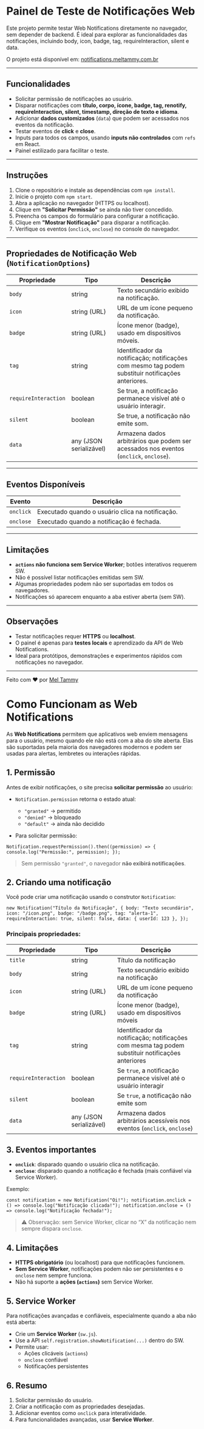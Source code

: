# Painel de Teste de Notificações Web

Este projeto permite testar Web Notifications diretamente no navegador, sem depender de backend. É ideal para explorar as funcionalidades das notificações, incluindo body, icon, badge, tag, requireInteraction, silent e data.

O projeto está disponível em: [notifications.meltammy.com.br](https://notifications.meltammy.com.br/)

---

## Funcionalidades

- Solicitar permissão de notificações ao usuário.
- Disparar notificações com **título, corpo, ícone, badge, tag, renotify, requireInteraction, silent, timestamp, direção de texto e idioma**.
- Adicionar **dados customizados** (`data`) que podem ser acessados nos eventos da notificação.
- Testar eventos de **click** e **close**.
- Inputs para todos os campos, usando **inputs não controlados** com `refs` em React.
- Painel estilizado para facilitar o teste.

---

## Instruções

1. Clone o repositório e instale as dependências com `npm install`.
2. Inicie o projeto com `npm start`.
3. Abra a aplicação no navegador (HTTPS ou localhost).
4. Clique em **"Solicitar Permissão"** se ainda não tiver concedido.
5. Preencha os campos do formulário para configurar a notificação.
6. Clique em **"Mostrar Notificação"** para disparar a notificação.
7. Verifique os eventos (`onclick`, `onclose`) no console do navegador.

---

## Propriedades de Notificação Web (`NotificationOptions`)

| Propriedade          | Tipo                    | Descrição                                                                                          |
| -------------------- | ----------------------- | -------------------------------------------------------------------------------------------------- |
| `body`               | string                  | Texto secundário exibido na notificação.                                                           |
| `icon`               | string (URL)            | URL de um ícone pequeno da notificação.                                                            |
| `badge`              | string (URL)            | Ícone menor (badge), usado em dispositivos móveis.                                                 |
| `tag`                | string                  | Identificador da notificação; notificações com mesmo tag podem substituir notificações anteriores. |
| `requireInteraction` | boolean                 | Se true, a notificação permanece visível até o usuário interagir.                                  |
| `silent`             | boolean                 | Se true, a notificação não emite som.                                                              |
| `data`               | any (JSON serializável) | Armazena dados arbitrários que podem ser acessados nos eventos (`onclick`, `onclose`).             |

---

## Eventos Disponíveis

| Evento    | Descrição                                        |
| --------- | ------------------------------------------------ |
| `onclick` | Executado quando o usuário clica na notificação. |
| `onclose` | Executado quando a notificação é fechada.        |

---

## Limitações

- **`actions` não funciona sem Service Worker**; botões interativos requerem SW.
- Não é possível listar notificações emitidas sem SW.
- Algumas propriedades podem não ser suportadas em todos os navegadores.
- Notificações só aparecem enquanto a aba estiver aberta (sem SW).

---

## Observações

- Testar notificações requer **HTTPS** ou **localhost**.
- O painel é apenas para **testes locais** e aprendizado da API de Web Notifications.
- Ideal para protótipos, demonstrações e experimentos rápidos com notificações no navegador.

---

Feito com ❤️ por [Mel Tammy](https://meltammy.com.br/)

# Como Funcionam as Web Notifications

As **Web Notifications** permitem que aplicativos web enviem mensagens para o usuário, mesmo quando ele não está com a aba do site aberta. Elas são suportadas pela maioria dos navegadores modernos e podem ser usadas para alertas, lembretes ou interações rápidas.

## 1. Permissão

Antes de exibir notificações, o site precisa **solicitar permissão** ao usuário:

- `Notification.permission` retorna o estado atual:

  - `"granted"` → permitido
  - `"denied"` → bloqueado
  - `"default"` → ainda não decidido

- Para solicitar permissão:

`Notification.requestPermission().then((permission) => { console.log("Permissão:", permission); });`

> Sem permissão `"granted"`, o navegador **não exibirá notificações**.

## 2. Criando uma notificação

Você pode criar uma notificação usando o construtor `Notification`:

`new Notification("Título da Notificação", { body: "Texto secundário", icon: "/icon.png", badge: "/badge.png", tag: "alerta-1", requireInteraction: true, silent: false, data: { userId: 123 }, });`

### Principais propriedades:

| Propriedade          | Tipo                    | Descrição                                                                                         |
| -------------------- | ----------------------- | ------------------------------------------------------------------------------------------------- |
| `title`              | string                  | Título da notificação                                                                             |
| `body`               | string                  | Texto secundário exibido na notificação                                                           |
| `icon`               | string (URL)            | URL de um ícone pequeno da notificação                                                            |
| `badge`              | string (URL)            | Ícone menor (badge), usado em dispositivos móveis                                                 |
| `tag`                | string                  | Identificador da notificação; notificações com mesma tag podem substituir notificações anteriores |
| `requireInteraction` | boolean                 | Se `true`, a notificação permanece visível até o usuário interagir                                |
| `silent`             | boolean                 | Se `true`, a notificação não emite som                                                            |
| `data`               | any (JSON serializável) | Armazena dados arbitrários acessíveis nos eventos (`onclick`, `onclose`)                          |

## 3. Eventos importantes

- **`onclick`**: disparado quando o usuário clica na notificação.
- **`onclose`**: disparado quando a notificação é fechada (mais confiável via Service Worker).

Exemplo:

`const notification = new Notification("Oi!"); notification.onclick = () => console.log("Notificação clicada!"); notification.onclose = () => console.log("Notificação fechada!");`

> ⚠️ Observação: sem Service Worker, clicar no “X” da notificação nem sempre dispara `onclose`.

## 4. Limitações

- **HTTPS obrigatório** (ou localhost) para que notificações funcionem.
- **Sem Service Worker**, notificações podem não ser persistentes e o `onclose` nem sempre funciona.
- Não há suporte a **ações (`actions`)** sem Service Worker.

## 5. Service Worker

Para notificações avançadas e confiáveis, especialmente quando a aba não está aberta:

- Crie um **Service Worker** (`sw.js`).
- Use a API `self.registration.showNotification(...)` dentro do SW.
- Permite usar:
  - Ações clicáveis (`actions`)
  - `onclose` confiável
  - Notificações persistentes

## 6. Resumo

1. Solicitar permissão do usuário.
2. Criar a notificação com as propriedades desejadas.
3. Adicionar eventos como `onclick` para interatividade.
4. Para funcionalidades avançadas, usar **Service Worker**.
